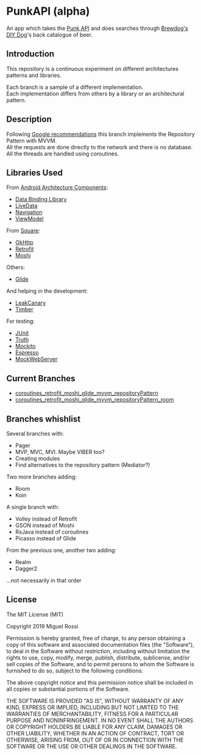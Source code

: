 PunkAPI (alpha)
===============

An app which takes the [Punk API](https://punkapi.com/ "Brewdog's DIY Dog searchable, filterable API that's completely free and open source") and does searches through [Brewdog's DIY Dog](https://www.brewdog.com/uk/beers/diy-dog "BrewDog's beer recipe compilation")'s back catalogue of beer.

Introduction
------------

This repository is a continuous experiment on different architectures patterns and libraries.

Each branch is a sample of a different implementation.<br />
Each implementation differs from others by a library or an architectural pattern.

Description
-----------

Following [Google recommendations](https://developer.android.com/jetpack/docs/guide "Guide to app architecture") this branch implements the Repository Pattern with MVVM.<br />
All the requests are done directly to the network and there is no database.<br />
All the threads are handled using coroutines.

Libraries Used
--------------

From [Android Architecture Components](https://developer.android.com/topic/libraries/architecture/):
- [Data Binding Library](https://developer.android.com/topic/libraries/data-binding)
- [LiveData](https://developer.android.com/topic/libraries/architecture/livedata)
- [Navigation](https://developer.android.com/guide/navigation/)
- [ViewModel](https://developer.android.com/topic/libraries/architecture/viewmodel)

From [Square](https://square.github.io/):
- [OkHttp](https://square.github.io/okhttp/)
- [Retrofit](https://square.github.io/retrofit/)
- [Moshi](https://github.com/square/moshi)

Others:
- [Glide](https://bumptech.github.io/glide/)

And helping in the development:
- [LeakCanary](https://square.github.io/leakcanary/)
- [Timber](https://github.com/JakeWharton/timber)

For testing:
- [JUnit](https://developer.android.com/training/testing/unit-testing/local-unit-tests)
- [Truth](https://truth.dev/)
- [Mockito](https://site.mockito.org/)
- [Espresso](https://developer.android.com/training/testing/espresso)
- [MockWebServer](https://github.com/square/okhttp/tree/master/mockwebserver)

Current Branches
----------------

- [coroutines_retrofit_moshi_glide_mvvm_repositoryPattern](https://github.com/MiguelRossi/PunkAPI/tree/coroutines_retrofit_moshi_glide_mvvm_repositoryPattern)
- [coroutines_retrofit_moshi_glide_mvvm_repositoryPattern_room](https://github.com/MiguelRossi/PunkAPI/tree/coroutines_retrofit_moshi_glide_mvvm_repositoryPattern_room)

Branches whishlist
------------------

Several branches with:
- Pager
- MVP, MVC, MVI. Maybe VIBER too?
- Creating modules
- Find alternatives to the repository pattern (Mediator?)

Two more branches adding:
- Room
- Koin

A single branch with:
- Volley instead of Retrofit
- GSON instead of Moshi
- RxJava instead of coroutines
- Picasso instead of Glide

From the previous one, another two adding:
- Realm
- Dagger2

...not necessarily in that order

License
-------

The MIT License (MIT)

Copyright 2019 Miguel Rossi

Permission is hereby granted, free of charge, to any person obtaining a copy of this software and associated documentation files (the "Software"), to deal in the Software without restriction, including without limitation the rights to use, copy, modify, merge, publish, distribute, sublicense, and/or sell copies of the Software, and to permit persons to whom the Software is furnished to do so, subject to the following conditions:

The above copyright notice and this permission notice shall be included in all copies or substantial portions of the Software.

THE SOFTWARE IS PROVIDED "AS IS", WITHOUT WARRANTY OF ANY KIND, EXPRESS OR IMPLIED, INCLUDING BUT NOT LIMITED TO THE WARRANTIES OF MERCHANTABILITY, FITNESS FOR A PARTICULAR PURPOSE AND NONINFRINGEMENT. IN NO EVENT SHALL THE AUTHORS OR COPYRIGHT HOLDERS BE LIABLE FOR ANY CLAIM, DAMAGES OR OTHER LIABILITY, WHETHER IN AN ACTION OF CONTRACT, TORT OR OTHERWISE, ARISING FROM, OUT OF OR IN CONNECTION WITH THE SOFTWARE OR THE USE OR OTHER DEALINGS IN THE SOFTWARE.
